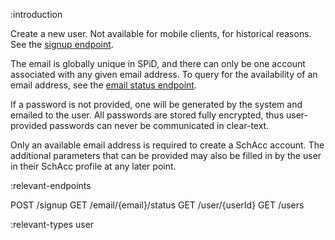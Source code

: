 :introduction

Create a new user. Not available for mobile clients, for historical reasons.
See the [signup endpoint](/endpoints/POST/signup/).

The email is globally unique in SPiD, and there can only be
one account associated with any given email address. To query for the
availability of an email address, see the
[email status endpoint](/endpoints/GET/email/{email}/status/).

If a password is not provided, one will be generated by the system and emailed
to the user. All passwords are stored fully encrypted, thus user-provided
passwords can never be communicated in clear-text.

Only an available email address is required to create a SchAcc account. The
additional parameters that can be provided may also be filled in by the user in
their SchAcc profile at any later point.

:relevant-endpoints

POST /signup
GET /email/{email}/status
GET /user/{userId}
GET /users

:relevant-types user
